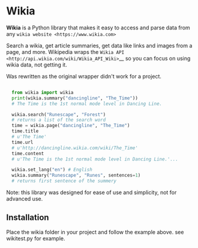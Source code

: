Wikia
=========

**Wikia** is a Python library that makes it easy to access and parse
data from any `wikia website <https://www.wikia.com>`

Search a wikia, get article summaries, get data like links and images
from a page, and more. Wikipedia wraps the `Wikia API
<http://api.wikia.com/wiki/Wikia_API_Wiki>`__ so you can focus on using
wikia data, not getting it.

Was rewritten as the original wrapper didn't work for a project.

```Python

  from wikia import wikia
  print(wikia.summary("dancingline", "The_Time"))
  # The Time is the 1st normal mode level in Dancing Line.

  wikia.search("Runescape", "Forest")
  # returns a list of the search word
  time = wikia.page("dancingline", "The_Time")
  time.title
  # u'The Time'
  time.url
  # u'http://dancingline.wikia.com/wiki/The_Time'
  time.content
  # u'The Time is the 1st normal mode level in Dancing Line.'...

  wikia.set_lang("en") # English
  wikia.summary("Runescape", "Runes", sentences=1)
  # returns first sentence of the summery
```

Note: this library was designed for ease of use and simplicity, not for advanced use.

Installation
------------
Place the wikia folder in your project and follow the example above. see wikitest.py for example.

